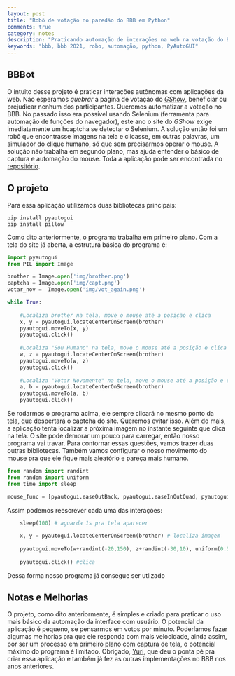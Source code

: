 ```yaml
---
layout: post
title: "Robô de votação no paredão do BBB em Python"
comments: true
category: notes
description: "Praticando automação de interações na web na votação do BBB"
keywords: "bbb, bbb 2021, robo, automação, python, PyAutoGUI"
---
```


## BBBot
O intuito desse projeto é praticar interações autônomas com aplicações da web. Não esperamos _quebrar_ a página de votação do [_GShow_](https://gshow.globo.com/realities/bbb/), beneficiar ou prejudicar nenhum dos participantes.
Queremos automatizar a votação no BBB. No passado isso era possível usando Selenium (ferramenta para automação de funções do navegador), este ano o site do _GShow_ exige imediatamente um hcaptcha se detectar o Selenium. A solução então foi um robô que encontrasse imagens na tela e clicasse, em outras palavras, um simulador do clique humano, só que sem precisarmos operar o mouse. A solução não trabalha em segundo plano, mas ajuda entender o básico de captura e automação do mouse. Toda a aplicação pode ser encontrada no [repositório](https://github.com/m-rauh/bbbot-2021).

<div class="divider"></div>

## O projeto

Para essa aplicação utilizamos duas bibliotecas principais:
```
pip install pyautogui
pip install pillow
```

Como dito anteriormente, o programa trabalha em primeiro plano. Com a tela do site já aberta, a estrutura básica do programa é:
``` python
import pyautogui
from PIL import Image

brother = Image.open('img/brother.png')
captcha = Image.open('img/capt.png')
votar_nov =  Image.open('img/vot_again.png')

while True:
	
	#Localiza brother na tela, move o mouse até a posição e clica
	x, y = pyautogui.locateCenterOnScreen(brother)	
	pyautogui.moveTo(x, y)
	pyautogui.click()
	
	#Localiza "Sou Humano" na tela, move o mouse até a posição e clica
	w, z = pyautogui.locateCenterOnScreen(brother)	
	pyautogui.moveTo(w, z)
	pyautogui.click()
	
	#Localiza "Votar Novamente" na tela, move o mouse até a posição e clica
	a, b = pyautogui.locateCenterOnScreen(brother)	
	pyautogui.moveTo(a, b)
	pyautogui.click()
```

Se rodarmos o programa acima, ele sempre clicará no mesmo ponto da tela, que despertará o captcha do site. Queremos evitar isso. 
Além do mais, a aplicação tenta localizar a próxima imagem no instante seguinte que clica na tela. O site pode demorar um pouco para carregar, então nosso programa vai travar.
Para contornar essas questões, vamos trazer duas outras bibliotecas. Também vamos configurar o nosso movimento do mouse pra que ele fique mais aleatório e pareça mais humano.
```python
from random import randint
from random import uniform
from time import sleep

mouse_func = [pyautogui.easeOutBack, pyautogui.easeInOutQuad, pyautogui.easeOutQuad, pyautogui.easeInBounce, pyautogui.easeInElastic]
```

Assim podemos reescrever cada uma das interações:
```python
    sleep(100) # aguarda 1s pra tela aparecer
    
    x, y = pyautogui.locateCenterOnScreen(brother) # localiza imagem
    
    pyautogui.moveTo(w+randint(-20,150), z+randint(-30,10), uniform(0.5, 2.0), choice(mouse_func)) # move para uma posição aleatória entorno do x,y. O movimento dura de 0.5s à 2s e segue as configurações definidas
    
    pyautogui.click() #clica
```
Dessa forma nosso programa já consegue ser utlizado

<div class="divider"></div>

## Notas e Melhorias

O projeto, como dito anteriormente, é simples e criado para praticar o uso mais básico da automação da interface com usuário.
O potencial da aplicação é pequeno, se pensarmos em votos por minuto. Poderíamos fazer algumas melhorias pra que ele responda com mais velocidade, ainda assim, por ser um processo em primeiro plano com captura de tela, o potencial máximo do programa é limitado.
Obrigado, [Yuri](https://github.com/Rilufi), que deu o ponta pé pra criar essa aplicação e também já fez as outras implementações no BBB nos anos anteriores.
